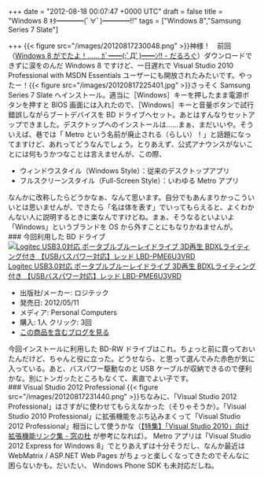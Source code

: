 
+++
date = "2012-08-18 00:07:47 +0000 UTC"
draft = false
title = "Windows 8 ｷﾀ━━━━(ﾟ∀ﾟ)━━━━!!"
tags = ["Windows 8","Samsung Series 7 Slate"]

+++
{{< figure src="/images/20120817230048.png"  >}}神様！　前回（<a href="https://blog.daruyanagi.jp/entry/2012/08/16/162322">Windows 8 がでたよ！…… ｶﾞ━━(;ﾟДﾟ)━━ﾝ!! - だるろぐ</a>）ダウンロードできずに涙をのんだ Windows 8 ですけど、一日遅れで Visual Studio 2010 Professional with MSDN Essentials ユーザーにも開放されたみたいです。やったー！{{< figure src="/images/20120817225401.jpg"  >}}さっそく Samsung Series 7 Slate へインストール。適当に［Windows］キーを押したまま電源ボタンを押すと BIOS 画面には入れたので、［Windows］キーと音量ボタンで試行錯誤しながらブートデバイスを BD ドライブへセット。あとはすんなりセットアップできました。デスクトップへのインストールは……まぁ、まだいいや。そういえば、巷では「 Metro という名前が廃止される（らしい）！」と話題になってますけど、あれってどうなんでしょう。とりあえず、公式アナウンスがないことには何もうかつなことは言えませんが、この際、

<ul>
<li>ウィンドウスタイル（Windows Style）：従来のデスクトップアプリ</li>
<li>フルスクリーンスタイル（Full-Screen Style）：いわゆる Metro アプリ</li>
</ul>なんかに改称したらどうかなぁ、なんて思います。自分でもあんまりかっこういいとは思いませんが、できたら「名は体を表す」でいってもらえると、よくわかんない人に説明するときに楽なんですけどね。まぁ、そうなるといよいよ「Windows」というブランドを OS から外すことにもなりかねませんが。

<div class="section">
    ### 今回利用した BD ドライブ
    <div class="hatena-asin-detail"><a href="http://www.amazon.co.jp/exec/obidos/ASIN/B0081ARZ1I/bestylesnet-22/"><img src="https://images-fe.ssl-images-amazon.com/images/I/41%2Bhv0Dop5L._SL160_.jpg" class="hatena-asin-detail-image" alt="Logitec USB3.0対応 ポータブルブルーレイドライブ 3D再生 BDXLライティング付き 【USBバスパワー対応】レッド LBD-PME6U3VRD" title="Logitec USB3.0対応 ポータブルブルーレイドライブ 3D再生 BDXLライティング付き 【USBバスパワー対応】レッド LBD-PME6U3VRD"/></a><div class="hatena-asin-detail-info"><a href="http://www.amazon.co.jp/exec/obidos/ASIN/B0081ARZ1I/bestylesnet-22/">Logitec USB3.0対応 ポータブルブルーレイドライブ 3D再生 BDXLライティング付き 【USBバスパワー対応】レッド LBD-PME6U3VRD</a><ul><li><span class="hatena-asin-detail-label">出版社/メーカー:</span> ロジテック</li><li><span class="hatena-asin-detail-label">発売日:</span> 2012/05/11</li><li><span class="hatena-asin-detail-label">メディア:</span> Personal Computers</li><li><span class="hatena-asin-detail-label">購入</span>: 1人 <span class="hatena-asin-detail-label">クリック</span>: 3回</li><li><a href="http://d.hatena.ne.jp/asin/B0081ARZ1I/bestylesnet-22" target="_blank">この商品を含むブログを見る</a></li></ul></div><div class="hatena-asin-detail-foot"></div></div>今回インストールに利用した BD-RW ドライブはこれ。ちょっと前に買っておいたんだけど、ちゃんと役に立った。どうせなら、と思って選んでみた赤色が気に入っている。あと、バスパワー駆動なのと USB ケーブルが収納できるので便利かな。別にトンガッたところもなくて、素直でよい子です。

</div>
<div class="section">
    ### Visual Studio 2012 Professional
    {{< figure src="/images/20120817231440.png"  >}}ちなみに、「Visual Studio 2012 Professional」はさすがに使わせてもらえなかった（そりゃそうか）。「Visual Studio 2010 Professional」に拡張機能をぶち込みまくって「Visual Studio 2012 Professional」相当にして使うかな（<a href="http://www.forest.impress.co.jp/docs/special/20120614_539974.html">【特集】「Visual Studio 2010」向け拡張機能リンク集 - 窓の杜</a> が参考になれば）。 Metro アプリは「Visual Studio 2012 Express for Windows 8」でとりあえずは十分そうだし、なんか最近は WebMatrix / ASP.NET Web Pages がちょっと楽しくなってきたのでそんなに困らないかも。だいたい、 Windows Phone SDK も未対応だしね。

</div>

